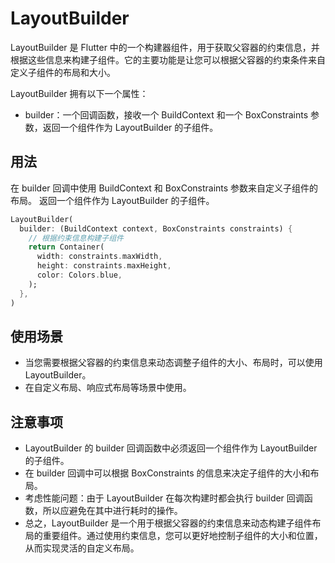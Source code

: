 # LayoutBuilder

LayoutBuilder 是 Flutter 中的一个构建器组件，用于获取父容器的约束信息，并根据这些信息来构建子组件。它的主要功能是让您可以根据父容器的约束条件来自定义子组件的布局和大小。

LayoutBuilder 拥有以下一个属性：

- builder：一个回调函数，接收一个 BuildContext 和一个 BoxConstraints 参数，返回一个组件作为 LayoutBuilder 的子组件。

## 用法

在 builder 回调中使用 BuildContext 和 BoxConstraints 参数来自定义子组件的布局。
返回一个组件作为 LayoutBuilder 的子组件。

```dart
LayoutBuilder(
  builder: (BuildContext context, BoxConstraints constraints) {
    // 根据约束信息构建子组件
    return Container(
      width: constraints.maxWidth,
      height: constraints.maxHeight,
      color: Colors.blue,
    );
  },
)
```

## 使用场景

- 当您需要根据父容器的约束信息来动态调整子组件的大小、布局时，可以使用 LayoutBuilder。
- 在自定义布局、响应式布局等场景中使用。

## 注意事项

- LayoutBuilder 的 builder 回调函数中必须返回一个组件作为 LayoutBuilder 的子组件。
- 在 builder 回调中可以根据 BoxConstraints 的信息来决定子组件的大小和布局。
- 考虑性能问题：由于 LayoutBuilder 在每次构建时都会执行 builder 回调函数，所以应避免在其中进行耗时的操作。
- 总之，LayoutBuilder 是一个用于根据父容器的约束信息来动态构建子组件布局的重要组件。通过使用约束信息，您可以更好地控制子组件的大小和位置，从而实现灵活的自定义布局。
